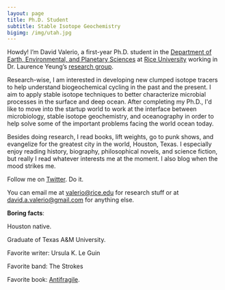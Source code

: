```yaml
---
layout: page
title: Ph.D. Student
subtitle: Stable Isotope Geochemistry
bigimg: /img/utah.jpg
---
```


Howdy! I’m David Valerio, a first-year Ph.D. student in the [Department of Earth, Environmental, and Planetary Sciences](https://earthscience.rice.edu/) at [Rice University](https://www.rice.edu/) working in Dr. Laurence Yeung’s [research group](https://www.yeunglab.org/).

Research-wise, I am interested in developing new clumped isotope tracers to help understand biogeochemical cycling in the past and the present. I aim to apply stable isotope techniques to better characterize microbial processes in the surface and deep ocean. After completing my Ph.D., I'd like to move into the startup world to work at the interface between microbiology, stable isotope geochemistry, and oceanography in order to help solve some of the important problems facing the world ocean today. 

Besides doing research, I read books, lift weights, go to punk shows, and evangelize for the greatest city in the world, Houston, Texas. I especially enjoy reading history, biography, philosophical novels, and science fiction, but really I read whatever interests me at the moment. I also blog when the mood strikes me.

Follow me on [Twitter](https://twitter.com/davidavalerio). Do it. 

You can email me at [valerio@rice.edu](valerio@rice.edu) for research stuff or at [david.a.valerio@gmail.com](david.a.valerio@gmail.com) for anything else.

**Boring facts**:

Houston native.

Graduate of Texas A&M University.

Favorite writer: Ursula K. Le Guin

Favorite band: The Strokes

Favorite book: [Antifragile](https://www.amazon.com/Antifragile-Things-That-Disorder-Incerto/dp/0812979680).
